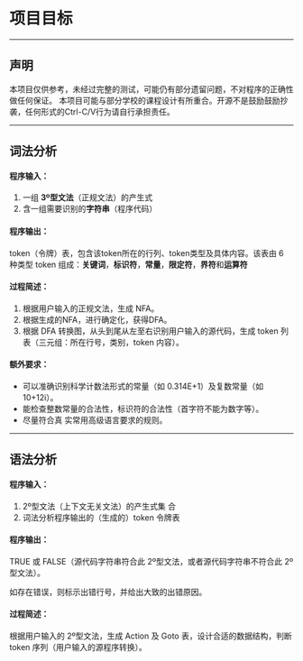 # 项目目标

------

## 声明

本项目仅供参考，未经过完整的测试，可能仍有部分遗留问题，不对程序的正确性做任何保证。
本项目可能与部分学校的课程设计有所重合。开源不是鼓励鼓励抄袭，任何形式的Ctrl-C/V行为请自行承担责任。

------

## 词法分析

#### **程序输入：**

1. 一组 **3º型文法**（正规文法）的产生式
2. 含一组需要识别的**字符串**（程序代码）

#### **程序输出：**

token（令牌）表，包含该token所在的行列、token类型及具体内容。该表由 6 种类型 token 组成：**关键词**，**标识符**，**常量**，**限定符**，**界符**和**运算符**

#### 过程简述：

1. 根据用户输入的正规文法，生成 NFA。
2. 根据生成的NFA，进行确定化，获得DFA。
3. 根据 DFA 转换图，从头到尾从左至右识别用户输入的源代码，生成 token 列表（三元组：所在行号，类别，token 内容）。

#### 额外要求：

- 可以准确识别科学计数法形式的常量（如 0.314E+1）及复数常量（如 10+12i）。
- 能检查整数常量的合法性，标识符的合法性（首字符不能为数字等）。
- 尽量符合真 实常用高级语言要求的规则。

------

## 语法分析

#### 程序输入：

1. 2º型文法（上下文无关文法）的产生式集 合
2. 词法分析程序输出的（生成的）token 令牌表

#### 程序输出：

TRUE 或 FALSE（源代码字符串符合此 2º型文法，或者源代码字符串不符合此 2º型文法）。

如存在错误，则标示出错行号，并给出大致的出错原因。

#### 过程简述：

根据用户输入的 2º型文法，生成 Action 及 Goto 表，设计合适的数据结构，判断 token 序列（用户输入的源程序转换）。

